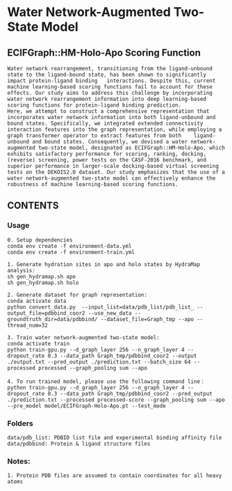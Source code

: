 # Water Network-Augmented Two-State Model
## ECIFGraph::HM-Holo-Apo Scoring Function
    Water network rearrangement, transitioning from the ligand-unbound state to the ligand-bound state, has been shown to significantly impact protein-ligand binding   interactions. Despite this, current machine learning-based scoring functions fail to account for these effects. Our study aims to address this challenge by incorporating water network rearrangement information into deep learning-based scoring functions for protein-ligand binding prediction.
    Here, we attempt to construct a comprehensive representation that incorporates water network information into both ligand-unbound and bound states. Specifically, we integrated extended connectivity interaction features into the graph representation, while employing a graph transformer operator to extract features from both    ligand-unbound and bound states. Consequently, we devised a water network-augmented two-state model, designated as ECIFGraph::HM-Holo-Apo, which exhibits satisfactory performance for scoring, ranking, docking, (reverse) screening, power tests on the CASF-2016 benchmark, and superior performance in larger-scale docking-based virtual screening tests on the DEKOIS2.0 dataset. Our study emphasizes that the use of a water network-augmented two-state model can effectively enhance the robustness of machine learning-based scoring functions.



## CONTENTS

### Usage
    0. Setup dependencies
    conda env create -f environment-data.yml
    conda env create -f environment-train.yml
    
    1. Generate hydration sites in apo and holo states by HydraMap analysis:
    sh gen_hydramap.sh apo
    sh gen_hydramap.sh holo
    
    2. Generate dataset for graph representation:
    conda activate data
    python convert_data.py  --input_list=data/pdb_list/pdb_list_ --output_file=pdbbind_coor2 --use_new_data --groundtruth_dir=data/pdbbind/ --dataset_file=Graph_tmp --apo --thread_num=32

    3. Train water network-augmented two-state model:
    conda activate train
    python train-gpu.py --d_graph_layer 256 --n_graph_layer 4 --dropout_rate 0.3 --data_path Graph_tmp/pdbbind_coor2 --output ./output.txt --pred_output ./prediction.txt --batch_size 64 --processed processed --graph_pooling sum --apo

    4. To run trained model, please use the following command line：
    python train-gpu.py --d_graph_layer 256 --n_graph_layer 4 --dropout_rate 0.3 --data_path Graph_tmp/pdbbind_coor2 --pred_output ./prediction.txt --processed processed-score --graph_pooling sum --apo --pre_model model/ECIFGraph-Holo-Apo.pt --test_mode 

   
### Folders
    
    data/pdb_list: PDBID list file and experimental binding affinity file
    data/pdbbind: Protein & ligand structure files
    
### Notes:

    1. Protein PDB files are assumed to contain coordinates for all heavy atoms
    
